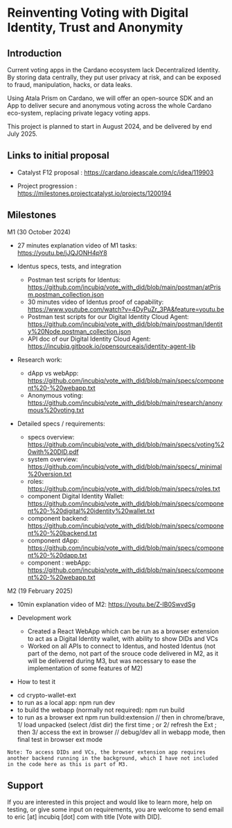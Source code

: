 # Reinventing Voting with Digital Identity, Trust and Anonymity

## Introduction

Current voting apps in the Cardano ecosystem lack Decentralized Identity. By storing data centrally, they put user privacy at risk, and can be exposed to fraud, manipulation, hacks, or data leaks.

Using Atala Prism on Cardano, we will offer an open-source SDK and an App to deliver secure and anonymous voting across the whole Cardano eco-system, replacing private legacy voting apps.

This project is planned to start in August 2024, and be delivered by end July 2025.

## Links to initial proposal 

 - Catalyst F12 proposal : https://cardano.ideascale.com/c/idea/119903

 - Project progression : https://milestones.projectcatalyst.io/projects/1200194


## Milestones

 M1 (30 October 2024)
 
  - 27 minutes explanation video of M1 tasks: https://youtu.be/jJQJONH4pY8

  - Identus specs, tests, and integration
    * Postman test scripts for Identus: https://github.com/incubiq/vote_with_did/blob/main/postman/atPrism.postman_collection.json
    * 30 minutes video of Identus proof of capability: https://www.youtube.com/watch?v=4DyPuZr_3PA&feature=youtu.be
    * Postman test scripts for our Digital Identity Cloud Agent: https://github.com/incubiq/vote_with_did/blob/main/postman/Identity%20Node.postman_collection.json
    * API doc of our Digital Identity Cloud Agent: https://incubiq.gitbook.io/opensourceais/identity-agent-lib 

  - Research work: 
    * dApp vs webApp: https://github.com/incubiq/vote_with_did/blob/main/specs/component%20-%20webapp.txt
    * Anonymous voting: https://github.com/incubiq/vote_with_did/blob/main/research/anonymous%20voting.txt

  - Detailed specs / requirements: 
    * specs overview: https://github.com/incubiq/vote_with_did/blob/main/specs/voting%20with%20DID.pdf
    * system overview: https://github.com/incubiq/vote_with_did/blob/main/specs/_minimal%20version.txt
    * roles: https://github.com/incubiq/vote_with_did/blob/main/specs/roles.txt
    * component Digital Identity Wallet: https://github.com/incubiq/vote_with_did/blob/main/specs/component%20-%20digital%20identity%20wallet.txt
    * component backend: https://github.com/incubiq/vote_with_did/blob/main/specs/component%20-%20backend.txt
    * component dApp: https://github.com/incubiq/vote_with_did/blob/main/specs/component%20-%20dapp.txt
    * component : webApp: https://github.com/incubiq/vote_with_did/blob/main/specs/component%20-%20webapp.txt


 M2 (19 February 2025)

  - 10min explanation video of M2: https://youtu.be/Z-IB0SwvdSg

  - Development work
    * Created a React WebApp which can be run as a browser extension to act as a Digital Identity wallet, with ability to show DIDs and VCs
    * Worked on all APIs to connect to Identus, and hosted Identus (not part of the demo, not part of the srouce code delivered in M2, as it will be delivered during M3, but was necessary to ease the implementation of some features of M2)

  - How to test it
   * cd crypto-wallet-ext
   * to run as a local app: npm run dev
   * to build the webapp (normally not required): npm run build
   * to run as a browser ext
    npm run build:extension
    // then in chrome/brave, 1/ load unpacked (select /dist dir) the first time ; or 2/ refresh the Ext ; then 3/ access the ext in browser
    // debug/dev all in webapp mode, then final test in browser ext mode

    Note: To access DIDs and VCs, the browser extension app requires another backend running in the background, which I have not included in the code here as this is part of M3.

## Support

If you are interested in this project and would like to learn more, help on testing, or give some input on requirements, you are welcome to send email to eric [at] incubiq [dot] com with title [Vote with DID].